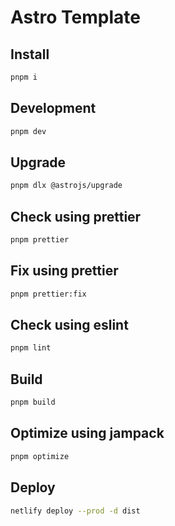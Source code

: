 # Astro Template

## Install

```sh
pnpm i
```

## Development

```sh
pnpm dev
```

## Upgrade

```sh
pnpm dlx @astrojs/upgrade
```

## Check using prettier

```sh
pnpm prettier
```

## Fix using prettier

```sh
pnpm prettier:fix
```

## Check using eslint

```sh
pnpm lint
```

## Build

```sh
pnpm build
```

## Optimize using jampack

```sh
pnpm optimize
```

## Deploy

```sh
netlify deploy --prod -d dist
```

